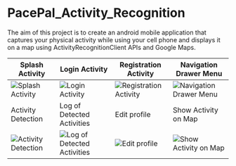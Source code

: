 # PacePal_Activity_Recognition
The aim of this project is to create an android mobile application that captures your physical activity while using your cell phone and displays it on a map using ActivityRecognitionClient APIs and Google Maps.


| Splash Activity | Login Activity | Registration Activity | Navigation Drawer Menu |
| --- | --- | --- | --- |
| ![Splash Activity](https://github.com/oumaimabenaboud/PacePal_Activity_Recognition/assets/120368654/07656cd7-d5b6-4560-a72f-b616c49e6b1a) | ![Login Activity](https://github.com/oumaimabenaboud/PacePal_Activity_Recognition/assets/120368654/4c9b93b5-af76-4847-a647-92cd8919c2a7) | ![Registration Activity](https://github.com/oumaimabenaboud/PacePal_Activity_Recognition/assets/120368654/2d8ae43c-03f1-4276-be1c-fe56fc3bcb41) | ![Navigation Drawer Menu](https://github.com/oumaimabenaboud/PacePal_Activity_Recognition/assets/120368654/cbd67ffb-4e02-4d96-a933-000d00961b5f) |
| Activity Detection | Log of Detected Activities | Edit profile | Show Activity on Map |
| ![Activity Detection](https://github.com/oumaimabenaboud/PacePal_Activity_Recognition/assets/120368654/3676b83a-9cc8-4f57-af4b-8bb64ce4bb44) | ![Log of Detected Activities](https://github.com/oumaimabenaboud/PacePal_Activity_Recognition/assets/120368654/ebe19926-c26d-405c-9299-8124b503db57) | ![Edit profile](https://github.com/oumaimabenaboud/PacePal_Activity_Recognition/assets/120368654/70d86e26-81f7-4e72-a822-cd393e4bc21e) | ![Show Activity on Map](https://github.com/oumaimabenaboud/PacePal_Activity_Recognition/assets/120368654/bd7d99c5-cf98-442f-81d9-9300981fed4d) |



